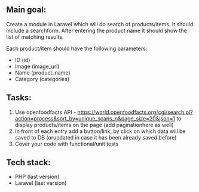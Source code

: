 ## Main goal:
Create a module in Laravel which will do search of products/items. It should include a searchform. After entering the product name it should show the list of matching results.

Each product/item should have the following parameters:
- ID (id)
- Image (image_url)
- Name (product_name)
- Category (categories)

## Tasks:
1. Use openfoodfacts API - https://world.openfoodfacts.org/cgi/search.pl?action=process&sort_by=unique_scans_n&page_size=20&json=1 to display products/items on the page (add paginationhere as well)
2. In front of each entry add a button/link, by click on which data will be saved to DB (orupdated in case it has been already saved before)
3. Cover your code with functional/unit tests

## Tech stack:
- PHP (last version)
- Laravel (last version)
